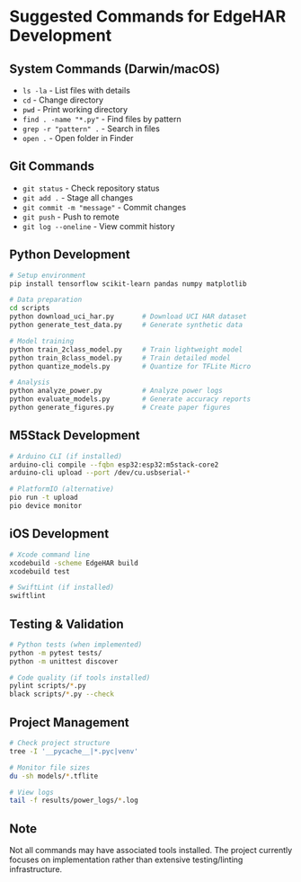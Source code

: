 # Suggested Commands for EdgeHAR Development

## System Commands (Darwin/macOS)
- `ls -la` - List files with details
- `cd` - Change directory
- `pwd` - Print working directory
- `find . -name "*.py"` - Find files by pattern
- `grep -r "pattern" .` - Search in files
- `open .` - Open folder in Finder

## Git Commands
- `git status` - Check repository status
- `git add .` - Stage all changes
- `git commit -m "message"` - Commit changes
- `git push` - Push to remote
- `git log --oneline` - View commit history

## Python Development
```bash
# Setup environment
pip install tensorflow scikit-learn pandas numpy matplotlib

# Data preparation
cd scripts
python download_uci_har.py       # Download UCI HAR dataset
python generate_test_data.py     # Generate synthetic data

# Model training
python train_2class_model.py     # Train lightweight model
python train_8class_model.py     # Train detailed model
python quantize_models.py        # Quantize for TFLite Micro

# Analysis
python analyze_power.py          # Analyze power logs
python evaluate_models.py        # Generate accuracy reports
python generate_figures.py       # Create paper figures
```

## M5Stack Development
```bash
# Arduino CLI (if installed)
arduino-cli compile --fqbn esp32:esp32:m5stack-core2
arduino-cli upload --port /dev/cu.usbserial-*

# PlatformIO (alternative)
pio run -t upload
pio device monitor
```

## iOS Development
```bash
# Xcode command line
xcodebuild -scheme EdgeHAR build
xcodebuild test

# SwiftLint (if installed)
swiftlint
```

## Testing & Validation
```bash
# Python tests (when implemented)
python -m pytest tests/
python -m unittest discover

# Code quality (if tools installed)
pylint scripts/*.py
black scripts/*.py --check
```

## Project Management
```bash
# Check project structure
tree -I '__pycache__|*.pyc|venv'

# Monitor file sizes
du -sh models/*.tflite

# View logs
tail -f results/power_logs/*.log
```

## Note
Not all commands may have associated tools installed. The project currently focuses on implementation rather than extensive testing/linting infrastructure.
